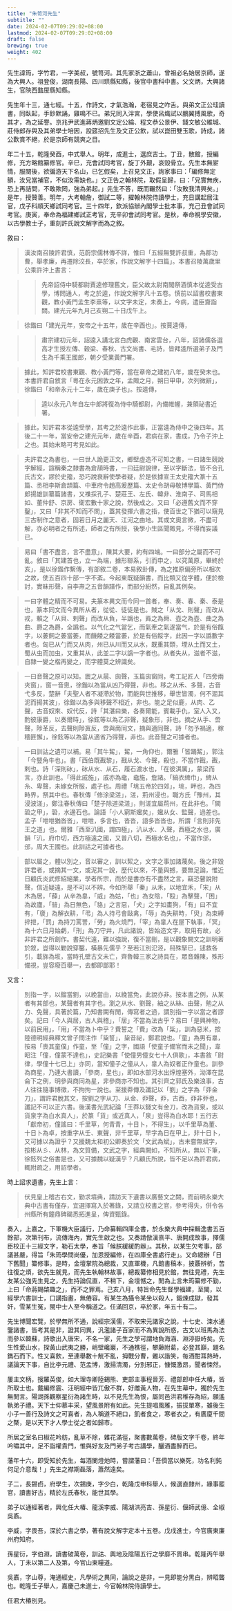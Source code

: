 ```yaml
---
title: "朱笥河先生"
subtitle: ""
date: 2024-02-07T09:29:02+08:00
lastmod: 2024-02-07T09:29:02+08:00
draft: false
brewing: true
weight: 402
---
```



先生諱筠，字竹君，一字美叔，號笥河。其先家浙之蕭山，曾祖必名始居京師，遂為大興人。祖登俊，湖南長陽、四川珙縣知縣，後官中書科中書。父文炳，大興諸生，官陝西盩厔縣知縣。

先生年十三，通七經。十五，作詩文，才氣浩瀚，老宿見之咋舌。與弟文正公珪讀書，同臥起，手鈔默誦，雞鳴不已。弟兄同入泮宮，學使呂熾試以鵬翼搏風歌，奇其才，為之延譽。京兆尹武進蔣炳邀劉文定公綸、程文恭公景伊、錢文敏公維城、莊侍郎存與及其弟學士培因，設筵招先生及文正公飲，試以崑田雙玉歌，詩成，諸公歎賞不絕，於是京師有競爽之目。

年二十五，乾隆癸酉，中式舉人。明年，成進士，選庶吉士。丁丑，散館，授編修，充方略館纂修官。辛巳，充會試同考官，旋丁外艱，哀毀骨立。先生本無宦情，服闋後，欲徧游天下名山，已乞假矣，上召見文正，詢家事曰：「編修無定額，汝兄當補官，不似汝需缺也。」文正告之翰林院，取假呈歸，曰：「兄實無疾，恐上再詰問，不敢欺罔，強為弟起。」先生不答，既而囅然曰：「汝敗我清興矣。」是年，授贊善。明年，大考翰詹，御試二等，擢翰林院侍讀學士，充日講起居注官，戊子科順天鄉試同考官。三十四年，欽派協辦內閣學士批本事，充己丑會試同考官。庚寅，奉命為福建鄉試正考官，充辛卯會試同考官。是秋，奉命視學安徽，以古學教士子，重刻許氏說文解字而為之敘。

敘曰：

> 漢汝南召陵許君慎，范蔚宗儒林傳不詳，惟曰「五經無雙許叔重，為郡功曹，舉孝廉，再遷除洨長，卒於家，作說文解字十四篇」。本書召陵萬歲里公乘許沖上書言：

> > 先帝詔侍中騎都尉賈逵修理舊文，臣父故太尉南閣祭酒慎本從逵受古學，博問通人，考之於逵，作說文解字凡十五卷。慎前以詔書校書東觀，教小黃門孟生李熹等，以文字未定，未奏上，今病，遣臣齎詣闕。建光元年九月己亥朔二十日戊午上。

> 徐鍇曰「建光元年，安帝之十五年，歲在辛酉也」。按賈逵傳，

> > 肅宗建初元年，詔逵入講北宮白虎觀、南宮雲台，八年，詔諸儒各選高才生授左傳、穀梁、春秋、古文尚書、毛詩，皆拜逵所選弟子及門生為千乘王國郎，朝夕受業黃門署。

> 據此，知許君校書東觀、教小黃門等，當在章帝之建初八年，歲在癸未也。本書許君自敘言「粵在永元困敦之年，孟陬之月，朔日甲申，次列微辭」，徐鍇曰「和帝永元十二年，歲在庚子也」。按逵傳，

> > 逵以永元八年自左中郎將復為侍中騎都尉，內備帷幄，兼領祕書近署。

> 據此，知許君本從逵受學，其考之於逵作此事，正當逵為侍中之後四年。其後二十一年，當安帝之建光元年，歲在辛酉，君病在家，書成，乃令子沖上之也。其始末略可考見如此。

> 夫許君之為書也，一曰世人詭更正文，鄉壁虛造不可知之書，一曰諸生競說字解經，諠稱秦之隸書為倉頡時書，一曰廷尉說律，至以字斷法，皆不合孔氏古文，謬於史籀，恐巧說衰辭使學者疑，於是依據宣王太史籀大篆十五篇、丞相李斯倉頡篇、中車府令趙高爰歷篇、太史令胡母敬博學篇、黃門侍郎揚雄訓纂篇諸書，又襍採孔子、楚莊王、左氏、韓非、淮南子、司馬相如、董仲舒、京房、衛宏數十家之說，然後成之。又曰「必遵舊文而不穿鑿」，又曰「非其不知而不問」，蓋其發揮六書之指，使百世之下猶可以窺見三古制作之意者，固若日月之麗天、江河之由地。其或文奧言微，不盡可解，亦必明者之有所述，師者之有所授，後學小生區聞陬見，不得而妄議已。

> 易曰「書不盡言，言不盡意」，陳其大要，約有四端。一曰部分之屬而不可亂。敘曰「其建首也，立一為端，據形聯系，引而申之，以究萬原，畢終於亥」，是以徐鍇作繫傳，有部敘二卷，本易敘卦傳，為之推原偏旁所以相次之故，使五百四十部一字不紊。今起東既疑韻書，而比類又從字體，便於檢討，實昧形聲，自李燾之五音韻譜作，而部分紛然，自亂其例矣。

> 一曰字體之精而不可易。夫篆本異文而今同一首者，奉、奏、春、秦、泰是也，篆本同文而今異所从者，從從、徒徒是也。賊之「从戈、則聲」而改从戎，賴之「从貝、剌聲」而改从負，半譌也，䑞之為舜、壺之為壺、曲之為曲、爵之為爵，全譌也。以气化之气當乞，而氣牽之氣遂當气，於是有俗餼字，以萎飼之萎當萎，而饑餧之餧當萎，於是有俗餒字，此因一字以譌數字者也。匈已从勹而又从肉，州已从川而又从水，既重其類，堙从土而又土，蜀从虫而加虫，又重其从，此並二字以譌一字者也。从者失从，滋者不滋，自隸一變之楷再變之，而字體莫之辨識矣。

> 一曰音聲之原可以知。䢉之从䢅、囱聲，玉篇囱窗同，考工記匠人「四旁兩夾窗」，窗一音悤，徐鍇以為當从凶乃得聲，非也。移之从禾、多聲，古音弋多反，楚辭「夫聖人者不凝滯於物，而能與世推移，舉世皆濁，何不淈其泥而揚其波」，徐鍇以為多與移聲不相近，非也。能之足似鹿，从肉、乙聲，古音奴來、奴代反，詩「其湛曰樂，各奏爾能，賓載手仇，室人入又，酌彼康爵，以奏爾時」，徐鉉等以為乙非聲，疑象形，非也。摘之从手、啻聲，陟革反，去聲則陟寘反，啻與啇同文，摘與適同聲，詩「勿予禍適，稼穡匪懈」，徐鉉等以為當从適省乃得聲，非也。此音聲之可據者也。

> 一曰訓詁之遺可以補。易「其牛觢」，觢，一角仰也，爾雅「皆踊觢」，郭注「今豎角牛也」。書「西伯既戡黎」，戡从戈、今聲，殺也，不當作戡，戡，剌也。詩「深則砅」，砅从水、从石，履石渡水也，「在彼淇厲」，蒙梁而言，亦此訓也。「得此戚施」，戚亦為鼀，鼀施，詹諸。「縞衣綼巾」，綼从糸、卑聲，未嫁女所服，處子也。周禮「垗五帝於四郊」，垗，畔也，為四畤界，祭其中也。春秋傳「修涂梁溠」，溠，荊州浸也，職方氏「豫州，其浸波溠」，鄭注春秋傳曰「楚子除道梁溠」，則溠宜屬荊州，在此非也。「闕䂬之甲」，䂬，水邊石也。論語「小人窮斯㜮矣」，㜮从女、監聲，過差也。孟子「呭呭猶沓沓」，呭呭，多言也，沓沓，語多沓沓也，所謂「言則非先王之道」也。爾雅「西至汃國，謂四極」，汃从水、入聲，西極之水也，廣韻「汃，府巾切，西方極遠之國，又普八切，西極水名也」，不當作邠，邠，周大王國也。此訓詁之可據者也。

> 部以屬之，體以別之，音以審之，訓以絜之，文字之事加諸蔑矣。後之非毀許君者，或摘其一文，或泥其一說，歷代以來，不量與撼，要無足論，惟近日顧氏炎武修紹絕業，學者所宗，而於是書亦有不盡然之言，竊恐瞽說附聲，信近疑遠，是不可以不辨。今如所舉「秦」从禾，以地宜禾，「宋」从木為居，「薛」从辛為辠，「威」為姑，「也」為女陰，「殹」為擊聲，「困」為故廬，「暜」為日無色，「貉」之言惡，「犬」之字如畫狗，「有」曰不宜有，「褏」為解衣耕，「弔」為人持弓會敺禽，「辱」為失耕時，「臾」為束縛捽抴，「罰」為持刀罵詈，「勞」為火燒門，「宰」為辠人在屋下執事，「冥」為十六日月始虧，「刑」為刀守井，凡此諸說，皆始造文字，取用有故，必非許君之所創作。書契代遠，難以強說，復不當刪，是以觀象闕文之訓明著於敘，豈得以勦說穿鑿，橫暴先儒乎？至若江別氾洍，舄殊掔已，逑救各引，載旆為坺，當時孔壁古文未亡，齊魯韓三家之詩具在，眾音雜陳，殊形備視，豈容廢百舉一，去都即鄙耶！

又言：

> 別指一字，以鎦當劉，以絻當由，以絻當免，此說亦非。按本書之例，从某者有其部也，某聲者有其字也。瀏之从水、劉聲，紬之从絲、由聲，勉之从力、免聲，具著於篇，乃知書闕有閒，傳寫者之過，謂別指一字以當之者謬矣。記曰「今人與居，古人與稽」，「居」不當為法古乎？易曰「是興神物，以前民用」，「用」不當為卜中乎？費誓之「費」改為「粊」，訓為惡米，按陸德明經典釋文曾子問注作「粊誓」，粊音祕，鄭君說也。「童」為男有辠，按易「喪其童僕」作童，至「僮」之字，國語「使童子備官而未之聞」，韋昭注「僮，僮蒙不達也」，史記樂書「使僮男僮女七十人俱歌」，本書敘「尉律，學僮十七已上」亦同，當知僮子之僮从人，辠人為奴者正作童也。訓參為商星，乃連大書讀，「參商，星也」，即如水部河水出焞煌塞外，泑澤在昆侖下之例，明參與商同為星，非參商亦不知也。其引齊之郭氏及樂浪事，古人往往隨事博徵，不拘拘一說也。至援莽傳及讖記以「劉」之字為「丣金刀」，謂許君脫其文，按劉之字从刀、从金、丣聲，丣，古酉，丣非戼也，讖記不可以正六書。後漢書光武紀論「王莽以錢文有金刀，改為貨泉，或以貨泉字為白水真人」，於篆「貨」或近真人，「泉」豈得為白水耶！五行志「獻帝初，僮謠曰：千里草，何青青，十日卜，不得生」，以千里草為董、十日卜為卓，按重字从壬、東聲，非千里草，早字為日在甲上，非十日卜，又可據以為證乎？又援魏太和初公卿奏於文「文武為斌」，古未嘗無斌字，按彬从彡、从林，為文質備，文武之字，經典闕如，不知所从，無以下筆，徐鉉列之俗書是也，又可據魏以疑漢乎？凡顧氏所說，皆不足以為許君病，輒附疏之，用詔學者。

時上詔求遺書，先生上言：

> 伏見皇上稽古右文，勤求墳典，請訪天下遺書以廣藝文之闕，而前明永樂大典中古書有僅存，宜選擇寫入於著錄，又請立校書之官，參考得失，併令各州縣所有鐘鼎碑碣悉拓進呈，俾資甄錄。

奏入，上嘉之，下軍機大臣議行，乃命纂輯四庫全書，於永樂大典中採輯逸書五百餘部，次第刊布，流傳海內，實先生啟之也。又奏請倣漢熹平、唐開成故事，擇儒臣校正十三經文字，勒石太學，奉旨「候朕緩緩酌辦」。其秋，以某生欠考事，部議甚嚴，得旨「朱筠學問尚優，加恩授編修，在四庫全書處行走」。又命總辦「日下舊聞」纂修事。是時，金壇掌院為總裁，又直軍機，凡館書稿本，披覈辨析，苦往復之煩，欲先生就見，而先生執翰林故事，總裁纂修相見於館，無往見禮，先生友某公強先生見之，先生持論侃直，不稍下，金壇憾之，閒為上言朱筠纂修不勤，上曰「命蔣賜棨趣之」，而不之罪焉。己亥八月，特旨命先生督學褔建，至閩，以經學六書訓士，口講指畫，無倦容。有某生為攝令某坐以殺人，鍛煉成獄，發其奸，雪某生冤，閩中士人至今稱道之。任滿回京，卒於家，年五十有二。

先生博聞宏覽，於學無所不通，說經宗漢儒，不取宋元諸家之說，十七史、涑水通鑒諸書，皆考其是非，證其同異，汎濫諸子百家而不為異說所惑，古文以班馬為法而參以韓蘇，詩歌出入唐宋，不名一家，先生之學可謂地負海涵、淵渟嶽峙矣。先生性愛山水，探黃山武夷之勝，峭壁巉巖，不通樵徑，攀藤附葛，必登其巔，題名鐫石而下。性又喜飲，至連舉數十觥不亂，拇戰分曹，雜以諧笑，每酒酣耳熱時，議論天下事，自比李元禮、范孟博，激揚清濁，分別邪正，慷慨激昂，聞者悚然。

屢主文柄，搜羅英俊，如大理寺卿陸錫熊、吏部主事程晉芳、禮部郎中任大椿，皆所取士也。戴編修震、汪明經中皆兀傲不群，好雌黃人物，在先生幕中，獨於先生無閒言。陽湖孫觀察星衍為諸生時，以不見先生為恨，屬同邑洪君稚存為紹，願遙執弟子禮。天下士仰慕丰采，望風景附有如此。先生提唱風雅，振拔單寒，雖後生小子一善行及詩文之可喜者，為人稱道不絕口，飢者食之，寒者衣之，有廣廈千間之槩，是以天下才人學士從之者如歸市。

所居之室名曰椒花吟舫，亂草不除，雜花滿徑，聚書數萬卷，碑版文字千卷，終年吟嘯其中，足不詣權貴門，惟與好友及門弟子考古講學，釃酒盡醉而已。

藩年十六，即受知於先生，每酒闌燈灺時，嘗謂藩曰：「吾儕當以樂死，功名利鈍何足介意哉！」先生之襟期磊落，蕭然遠矣。

子二，長錫卣，府學生，次錫庚，字少白，乾隆戊申科舉人，候選直隸州，緣事罷官，讀書好古，精於左氏春秋，能世其學。

弟子以通經著者，興化任大椿、龍溪李威、陽湖洪亮吉、孫星衍、偃師武億、全椒吳鼒。

李威，字畏吾，深於六書之學，著有說文解字定本十五卷。戊戌進士，今官廣東廉州府知府。

孫星衍，字伯淵，讀書破萬卷，訓詁、輿地及陰陽五行之學靡不貫串。乾隆丙午舉人，丁未以第二人及第，今官山東糧道。

吳鼒，字山尊，淹通經史，凡學術之異同，論說之是非，一見即能分黑白，辨昭聾也。乾隆壬子舉人，嘉慶己未進士，今官翰林院侍讀學士。

任君大椿別見。